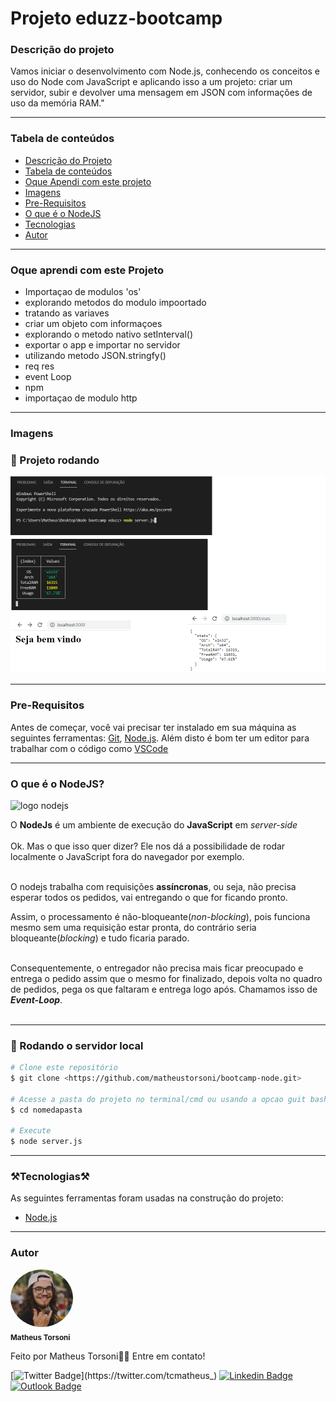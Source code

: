 
# Projeto eduzz-bootcamp

### Descrição do projeto

<p>Vamos iniciar o desenvolvimento com Node.js, conhecendo os conceitos e uso do Node com JavaScript e aplicando isso a um projeto: criar um servidor, subir e devolver uma mensagem em JSON com informações de uso da memória RAM."</p>

--------------------
### Tabela de conteúdos
<!--ts-->
   * [Descrição do Projeto](#Descrição-do-Projeto)
   * [Tabela de conteúdos](#tabela-de-conteúdo)
   * [Oque Apendi com este projeto](#oque-aprendi-com-este-projeto)
   * [Imagens](#Imagens)
   * [Pre-Requisitos](#pre-requisitos)
   * [O que é o NodeJS](#O-que-é-o-NodeJS)
   * [Tecnologias](#tecnologias)
   * [Autor](Autor)
<!--te-->

--------------------
### Oque aprendi com este Projeto
<!--ts-->
* Importaçao de modulos 'os'
* explorando metodos do modulo impoortado
* tratando as variaves
* criar um objeto com informaçoes
* explorando o metodo nativo setInterval()
* exportar o app e importar no servidor
* utilizando metodo JSON.stringfy()
* req res
* event Loop
* npm
* importaçao de modulo http
<!--te-->

------------------
### Imagens
<h3> 📌 Projeto rodando </h3>
<img src="imagens\imagen1.png" width="900px;" alt=""/>

------------------
### Pre-Requisitos


Antes de começar, você vai precisar ter instalado em sua máquina as seguintes ferramentas:
[Git](https://git-scm.com), [Node.js](https://nodejs.org/en/). 
Além disto é bom ter um editor para trabalhar com o código como [VSCode](https://code.visualstudio.com/)

-------
### O que é o NodeJS?

<img src="https://cdn.pixabay.com/photo/2015/04/23/17/41/node-js-736399_1280.png" width="300px" alt="logo nodejs"/>

O **NodeJs** é um ambiente de execução do **JavaScript** em _server-side_
</br></br>
Ok. Mas o que isso quer dizer? 
Ele nos dá a possibilidade de rodar localmente o JavaScript fora do navegador por exemplo. </br></br>

O nodejs trabalha com requisições **assíncronas**, ou seja, não precisa esperar todos os pedidos, vai entregando o que for ficando pronto.

Assim, o processamento é não-bloqueante(_non-blocking_), pois funciona mesmo sem uma requisição estar pronta, do contrário seria bloqueante(_blocking_) e tudo ficaria parado.</br></br>

Consequentemente, o entregador não precisa mais ficar preocupado e entrega o pedido assim que o mesmo for finalizado, depois volta no quadro de pedidos, pega os que faltaram e entrega logo após. Chamamos isso de **_Event-Loop_**.</br></br>

------------
### 🎲 Rodando o servidor local
```bash
# Clone este repositório
$ git clone <https://github.com/matheustorsoni/bootcamp-node.git>

# Acesse a pasta do projeto no terminal/cmd ou usando a opcao guit bash here
$ cd nomedapasta

# Execute 
$ node server.js
```
-----------------

### ⚒️Tecnologias⚒️ 

As seguintes ferramentas foram usadas na construção do projeto:

- [Node.js](https://nodejs.org/en/)

----------

### Autor


 <img style="border-radius: 50%;" src="imagens\FotoPerfil.jpeg" width="100px;" alt=""/>
  <br />
 <sub><b>Matheus Torsoni</b></sub></a>

Feito por Matheus Torsoni👋🏽 Entre em contato!

[![Twitter Badge](https://img.shields.io/badge/-@tcmatheus-1ca0f1?style=flat-square&labelColor=1ca0f1&logo=twitter&logoColor=white&link=https://twitter.com/tcmatheus_)](https://twitter.com/tcmatheus_) [![Linkedin Badge](https://img.shields.io/badge/-Matheus-Torsoni?style=flat-square&logo=Linkedin&logoColor=white&link=https://www.linkedin.com/in/matheus-torsoni-b33957156/)](https://www.linkedin.com/in/matheus-torsoni-b33957156/) 
[![Outlook Badge](https://img.shields.io/badge/matheus_tcampos@hotmail.com-c14438?style=flat-square&logo=outlook&logoColor=white&link=mailto:matheus_tcampos@hotmail.com)](matheus_tcampos@hotmail.com)
